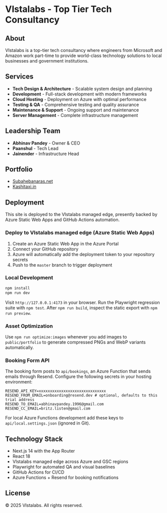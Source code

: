 # VIstalabs - Top Tier Tech Consultancy

## About
VIstalabs is a top-tier tech consultancy where engineers from Microsoft and Amazon work part-time to provide world-class technology solutions to local businesses and government institutions.

## Services
- **Tech Design & Architecture** - Scalable system design and planning
- **Development** - Full-stack development with modern frameworks
- **Cloud Hosting** - Deployment on Azure with optimal performance
- **Testing & QA** - Comprehensive testing and quality assurance
- **Maintenance & Support** - Ongoing support and maintenance
- **Server Management** - Complete infrastructure management

## Leadership Team
- **Abhinav Pandey** - Owner & CEO
- **Paanshul** - Tech Lead
- **Jainender** - Infrastructure Head

## Portfolio
- [Subahebanaras.net](https://subahebanaras.net)
- [Kashitaxi.in](https://kashitaxi.in)

## Deployment
This site is deployed to the VIstalabs managed edge, presently backed by Azure Static Web Apps and GitHub Actions automation.

### Deploy to VIstalabs managed edge (Azure Static Web Apps)

1. Create an Azure Static Web App in the Azure Portal
2. Connect your GitHub repository
3. Azure will automatically add the deployment token to your repository secrets
4. Push to the `master` branch to trigger deployment

### Local Development

```bash
npm install
npm run dev
```

Visit `http://127.0.0.1:4173` in your browser. Run the Playwright regression suite with `npm test`. After `npm run build`, inspect the static export with `npm run preview`.

### Asset Optimization

Use `npm run optimize:images` whenever you add images to `public/portfolio` to generate compressed PNGs and WebP variants automatically.

### Booking Form API

The booking form posts to `api/bookings`, an Azure Function that sends emails through Resend. Configure the following secrets in your hosting environment:

```
RESEND_API_KEY=xxxxxxxxxxxxxxxxxxxxxxxxxxxxxx
RESEND_FROM_EMAIL=onboarding@resend.dev # optional, defaults to this trial address
RESEND_TO_EMAIL=abhinavpandey.1996@gmail.com
RESEND_CC_EMAIL=britz.listen@gmail.com
```

For local Azure Functions development add these keys to `api/local.settings.json` (ignored in Git).

## Technology Stack
- Next.js 14 with the App Router
- React 18
- VIstalabs managed edge across Azure and GSC regions
- Playwright for automated QA and visual baselines
- GitHub Actions for CI/CD
- Azure Functions + Resend for booking notifications

## License
© 2025 VIstalabs. All rights reserved.